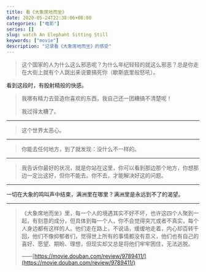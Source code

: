 ```yaml
---
title: 看《大象席地而坐》
date: 2020-05-24T22:38:06+08:00
categories: ["电影"]
series: []
slug: watch An Elephant Sitting Still
keywords: ["movie"]
description: "记录看《大象席地而坐》的感受"
---
```


> 这个国家的人为什么这么邪恶呢？为什么年纪轻轻的就这么邪恶？总是你走在大街上就有个人跳出来说要搞死你（歇斯底里般怒吼）。

看到这段时，有股射精般的快感。

> 我哪有精力去营造你喜欢的东西，我自己还一团糟搞不清楚呢！
>
> 我过得太糟了。

---

> 这个世界太恶心。

---

> 你能去任何地方，到了就发现：没什么不一样的。

---

>  我告诉你最好的状况，就是你站在这里，你可以看到那边那个地方，你想那边一定比这好，但你不能去。你不去，才能解决好这的问题。

---

一切在大象的鸣叫声中结束，满洲里在哪里？满洲里是永远到不了的渴望。

---

> 《大象席地而坐》里，每一个人的境遇其实不好不坏，也许这四个人聚到一起，有刻意的成分，但具体到每一个人，你不会觉得突兀或者不真实，每个人身边都有这样的人。他们走在路上，不说话，缓缓地走着，内心却百转千回，他们不像抑郁者们，觉得世上所有的事情都没有意义，他们也有自己的喜好、愿望、期盼、理想，但现实却又总是将他们牢牢困住，无法逃脱。
>
> ——[https://movie.douban.com/review/9789411/](https://movie.douban.com/review/9789411/)